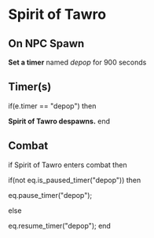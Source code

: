# Spirit of Tawro


## On NPC Spawn
   **Set a timer** named *depop* for 900 seconds

## Timer(s)

if(e.timer == "depop") then


**Spirit of Tawro despawns.**
end

## Combat

if Spirit of Tawro enters combat  then


if(not eq.is_paused_timer("depop")) then



eq.pause_timer("depop");


else


eq.resume_timer("depop");
end
